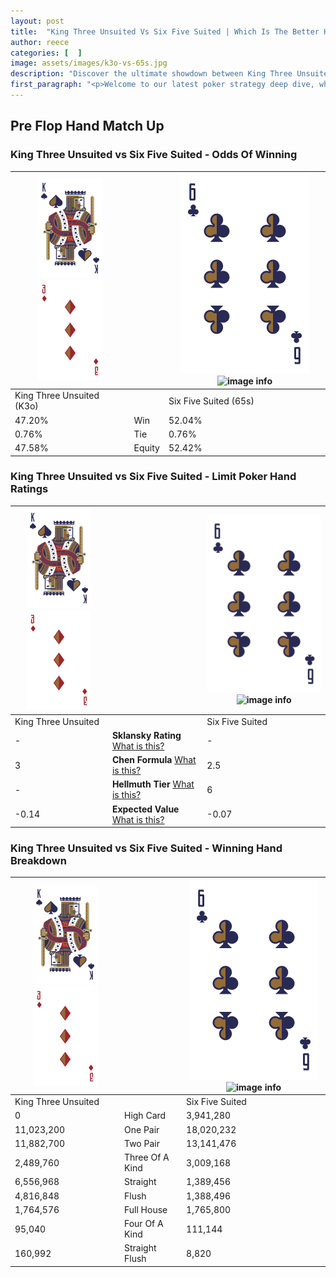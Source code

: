```yaml
---
layout: post
title:  "King Three Unsuited Vs Six Five Suited | Which Is The Better Hand In Poker? A Complete Guide"
author: reece
categories: [  ]
image: assets/images/k3o-vs-65s.jpg
description: "Discover the ultimate showdown between King Three Unsuited and Six Five Suited in poker! Uncover the odds, strategies, and scenarios where one hand triumphs over the other. Get ready to up your poker game with this thrilling analysis."
first_paragraph: "<p>Welcome to our latest poker strategy deep dive, where we're pitting two distinct hands against each other in a high-stakes showdown: King Three Unsuited vs Six Five Suited.</p><p>In the dynamic world of poker, every decision counts, and knowing which hand holds the upper hand is key to your success at the table.</p><p>In this article, we'll dissect these two hands, explore the scenarios where one dominates the other, and equip you with the knowledge to make strategic choices that can tip the odds in your favor.</p><p>Get ready to unravel the intriguing dynamics of these poker hands and elevate your game to new heights.</p>"
---
```




[comment]: # (sp0)

## Pre Flop Hand Match Up

<div class="table hand-ratings" markdown="1"> 



### King Three Unsuited vs Six Five Suited - Odds Of Winning


    
| ![image info](assets/images/hand1/K.png) ![image info](assets/images/hand1/3o.png) |  | ![image info](assets/images/hand2/6.png) ![image info](assets/images/hand2/5s.png) |
| -------- | -------- | -------- |
| King Three Unsuited (K3o) |  | Six Five Suited (65s) |
| 47.20% | Win | 52.04% |
| 0.76% | Tie | 0.76% |
| 47.58% | Equity | 52.42% |




[comment]: # (sp1)



### King Three Unsuited vs Six Five Suited - Limit Poker Hand Ratings


    
| ![image info](assets/images/hand1/K.png) ![image info](assets/images/hand1/3o.png) |  | ![image info](assets/images/hand2/6.png) ![image info](assets/images/hand2/5s.png) |
| -------- | -------- | -------- |
| King Three Unsuited |  | Six Five Suited |
| - | **Sklansky Rating** [What is this?](/sklansky-rating-explained) | - |
| 3 | **Chen Formula** [What is this?](/chen-formula-explained) | 2.5 |
| - | **Hellmuth Tier** [What is this?](/Hellmuth-tier-explained) | 6 |
| -0.14 | **Expected Value** [What is this?](/expected-value-explained) | -0.07 |




[comment]: # (sp2)



### King Three Unsuited vs Six Five Suited - Winning Hand Breakdown


    
| ![image info](assets/images/hand1/K.png) ![image info](assets/images/hand1/3o.png) |  | ![image info](assets/images/hand2/6.png) ![image info](assets/images/hand2/5s.png) |
| -------- | -------- | -------- |
| King Three Unsuited |  | Six Five Suited |
| 0 | High Card | 3,941,280 |
| 11,023,200 | One Pair | 18,020,232 |
| 11,882,700 | Two Pair | 13,141,476 |
| 2,489,760 | Three Of A Kind | 3,009,168 |
| 6,556,968 | Straight | 1,389,456 |
| 4,816,848 | Flush | 1,388,496 |
| 1,764,576 | Full House | 1,765,800 |
| 95,040 | Four Of A Kind | 111,144 |
| 160,992 | Straight Flush | 8,820 |




[comment]: # (sp3)



</div>

[comment]: # (sp4)



[comment]: # (sp5)

